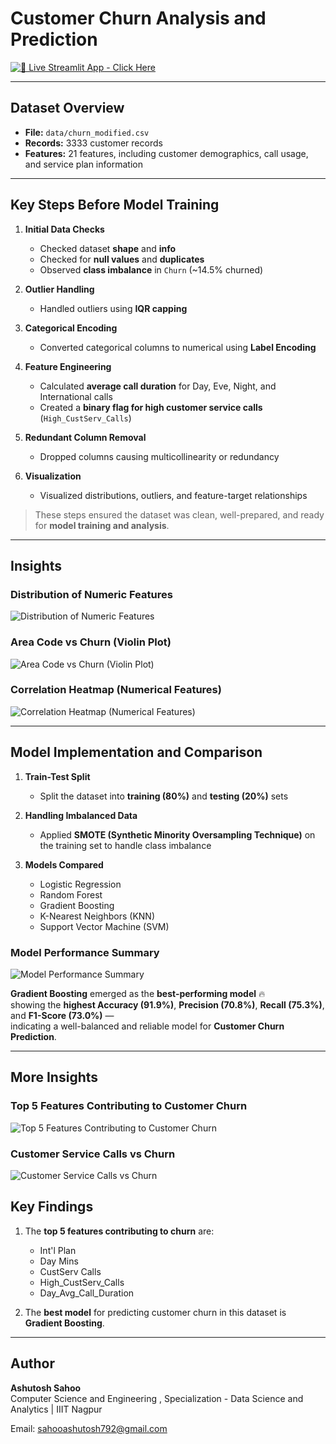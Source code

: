 # Customer Churn Analysis and Prediction

[![🔗 Live Streamlit App - Click Here](https://img.shields.io/badge/Live%20Streamlit%20App-Click%20Here-orange?style=for-the-badge)](https://customerchurnanalysisandprediction-vytvdffnz8j6mjwzgyvgcd.streamlit.app/)


---

## Dataset Overview

- **File:** `data/churn_modified.csv`
- **Records:** 3333 customer records
- **Features:** 21 features, including customer demographics, call usage, and service plan information


---

## Key Steps Before Model Training

1. **Initial Data Checks**
   - Checked dataset **shape** and **info**
   - Checked for **null values** and **duplicates**
   - Observed **class imbalance** in `Churn` (~14.5% churned)

2. **Outlier Handling**
   - Handled outliers using **IQR capping**

3. **Categorical Encoding**
   - Converted categorical columns to numerical using **Label Encoding**

4. **Feature Engineering**
   - Calculated **average call duration** for Day, Eve, Night, and International calls  
   - Created a **binary flag for high customer service calls** (`High_CustServ_Calls`)

5. **Redundant Column Removal**
   - Dropped columns causing multicollinearity or redundancy

6. **Visualization**
   - Visualized distributions, outliers, and feature-target relationships

> These steps ensured the dataset was clean, well-prepared, and ready for **model training and analysis**.

---

## Insights

### Distribution of Numeric Features
![Distribution of Numeric Features](Output_Screenshots/Distribution_of_Numeric_Features.png)

### Area Code vs Churn (Violin Plot)
![Area Code vs Churn (Violin Plot)](Output_Screenshots/Area_Code_vs_Churn.png)

### Correlation Heatmap (Numerical Features)
![Correlation Heatmap (Numerical Features)](Output_Screenshots/Correlation_Heatmap.png)


---

## Model Implementation and Comparison

1. **Train-Test Split**
   - Split the dataset into **training (80%)** and **testing (20%)** sets

2. **Handling Imbalanced Data**
   - Applied **SMOTE (Synthetic Minority Oversampling Technique)** on the training set to handle class imbalance

3. **Models Compared**
   - Logistic Regression  
   - Random Forest  
   - Gradient Boosting  
   - K-Nearest Neighbors (KNN)  
   - Support Vector Machine (SVM)

### Model Performance Summary
![Model Performance Summary](Output_Screenshots/Model_Performance_Summary.png)

**Gradient Boosting** emerged as the **best-performing model** 🔥  
showing the **highest Accuracy (91.9%)**, **Precision (70.8%)**, **Recall (75.3%)**, and **F1-Score (73.0%)** —  
indicating a well-balanced and reliable model for **Customer Churn Prediction**.

---

## More Insights

### Top 5 Features Contributing to Customer Churn
![Top 5 Features Contributing to Customer Churn](Output_Screenshots/Top_5_Features_Contributing_to_Customer_Churn.png)

### Customer Service Calls vs Churn
![Customer Service Calls vs Churn](Output_Screenshots/Customer_Service_Calls_vs_Churn.png)


## Key Findings

1. The **top 5 features contributing to churn** are:  
   - Int'l Plan  
   - Day Mins  
   - CustServ Calls  
   - High_CustServ_Calls  
   - Day_Avg_Call_Duration  

2. The **best model** for predicting customer churn in this dataset is **Gradient Boosting**.

---

## Author

**Ashutosh Sahoo**  
Computer Science and Engineering , Specialization - Data Science and Analytics | IIIT Nagpur

Email: [sahooashutosh792@gmail.com](mailto:sahooashutosh792@gmail.com)

